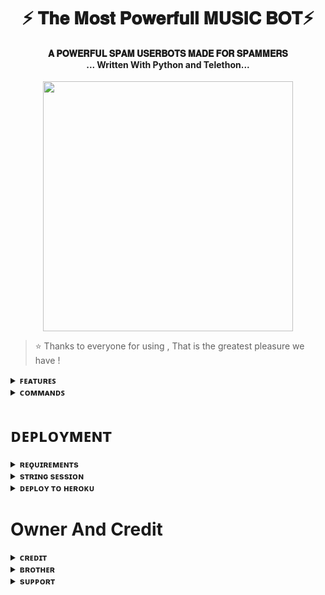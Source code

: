 <h1 align = "center"> ⚡ 𝐓𝐡𝐞 𝐌𝐨𝐬𝐭 𝐏𝐨𝐰𝐞𝐫𝐟𝐮𝐥𝐥 𝐌𝐔𝐒𝐈𝐂 𝐁𝐎𝐓⚡
  
<h4 align="center"> 𝐀 𝐏𝐎𝐖𝐄𝐑𝐅𝐔𝐋 𝐒𝐏𝐀𝐌 𝐔𝐒𝐄𝐑𝐁𝐎𝐓𝐒 𝐌𝐀𝐃𝐄 𝐅𝐎𝐑 𝐒𝐏𝐀𝐌𝐌𝐄𝐑𝐒 <br> ... Written With Python and Telethon...</h4>

<p align="center"><a href="https://t.me/LEGEND_MUKUND"><img src="https://telegra.ph/file/8b4ede1ddefde4aa50f71.jpg" width="400"></a></p>


> ⭐️ Thanks to everyone for using , That is the greatest pleasure we have !

<details>
<summary><b>ꜰᴇᴀᴛᴜʀᴇꜱ</b></summary>
<br>

- ɪᴛ ᴄᴀɴ ᴘʟᴀʏ ꜱᴏɴɢ ᴏɴ ᴠᴄ.
- ᴠɪᴅᴇᴏ ᴘʟᴀʏ ᴀʟꜱᴏ ᴀᴠᴀɪʟᴀʙʟᴇ.
- Qᴜᴇᴜᴇꜱ ᴀᴠᴀɪʟᴀʙʟᴇ.
- ᴀᴅᴍɪɴ ᴄᴏᴍᴍᴀɴᴅꜱ ᴀʟꜱᴏ ᴀᴠᴀɪʟᴀʙʟᴇ.

</details>    
    
<details>
<summary><b>ᴄᴏᴍᴍᴀɴᴅꜱ</b></summary>
<br>

| Command  | Description                                          |
| -------  | ---------------------------------------------------- |
| /play    | Play the given query or YouTube link as audio.       |
| /vplay   | Play the given query or YouTube link as video.       |
| /saudio  | Stream m3u8 or live stream audio link.               |
| /svideo  | Stream m3u8 or live stream video link.               |
| /queue   | Shows the songs in queue.                            |        
| /skip    | Play next song in queue.                             |
| /pause   | Pause the audio stream.                              |
| /resume  | Resume the audio stream.                             |
| /mute    | Mute the userbot.                                    |
| /unmute  | Unmute the userbot.                                  |
| /stop    | Stop streaming and remove the userbot from the call. |
| /restart | Restart the bot (Only for bot Owner).                |
    
</details>     

# ᴅᴇᴘʟᴏʏᴍᴇɴᴛ


<details>
<summary><b>ʀᴇǫᴜɪʀᴇᴍᴇɴᴛs</b></summary>
<br>
    
1. `API_ID` : Assistant account Telegram API_ID, get it from my.telegram.org
2. `API_HASH` : Assistant account Telegram API_HASH, get it from my.telegram.org
3. `BOT_TOKEN` : Your Telegram bot token, get it from @BotFather
4. `SESSION_NAME` : Pyrogram session string of assistant account
5. `OWNER_ID` : Your Telegram ID
    
</details>

<details>
<summary><b>sᴛʀɪɴɢ sᴇssɪᴏɴ</b></summary>
<br>
    
> ʏᴏᴜ'ʟʟ ɴᴇᴇᴅ ᴀ ᴀᴘɪ_ɪᴅ & ᴀᴘɪ_ʜᴀsʜ ɪɴ ᴏʀᴅᴇʀ ᴛᴏ ɢᴇɴᴇʀᴀᴛᴇ ᴘʏʀᴏɢʀᴀᴍ sᴇssɪᴏɴ. 
> ᴀʟᴡᴀʏs ʀᴇᴍᴇʙᴇʀ ᴛᴏ ᴜsᴇ ɢᴏᴏᴅ ᴀᴘɪ ᴄᴏᴍʙᴏ ᴇʟsᴇ ʏᴏᴜʀ ᴀᴄᴄᴏᴜɴᴛ ᴄᴏᴜʟᴅ ʙᴇ ᴅᴇʟᴇᴛᴇᴅ.
> ᴜꜱᴇ ᴛʜɪꜱ ʙᴏᴛ ᴛᴏ ɢᴇɴᴇᴛʀᴀᴛᴇ ᴛʜᴇ ꜱᴛʀɪɴɢ ꜱᴇꜱꜱɪᴏɴ ᴏʀ ʏᴏᴜ ᴄᴀɴ ᴜꜱᴇ ʏᴏᴜʀ ᴏᴡɴ ꜱᴏᴜʀᴄᴇꜱ [sᴛʀɪɴɢ sᴇssɪᴏɴ](https://t.me/StringGeneratorRobot)
    
</details>

<details>
<summary><b>ᴅᴇᴘʟᴏʏ ᴛᴏ ʜᴇʀᴏᴋᴜ</b></summary>
<br>

> ᴘʏʀᴏɢʀᴀᴍ ꜱᴛʀɪɴɢ ꜱᴇꜱꜱɪᴏɴ ʀᴇQᴜɪʀᴇᴅ
    
Dᴏɴ'ᴛ Dᴇᴘʟᴏʏ Nᴏᴡ Sᴏᴍᴇ Wᴏʀᴋ Is Gᴏɪɴɢ Tᴏ Bᴇ Dɴ Sᴏᴏɴ
  
</details>


# Owner And Credit


<details>
<summary><b>ᴄʀᴇᴅɪᴛ</b></summary>
<br>

## sᴘᴇᴄɪᴀʟ ᴄʀᴇᴅɪᴛ

- [❥ⲘⴑⲔⴑⲚⲆ⏤➖⃟🥀𓆩𝗫.⃝⃡𝐈‌‌ﮩ٨ـﮩﮩ٨ـ](https://t.me/LEGEND_MUKUND)

</details>

<details>
<summary><b>ʙʀᴏᴛʜᴇʀ</b></summary>
<br>

- [ᴀꜱᴀᴅ](https://t.me/Dr_Asad_Ali)
- [ꜱᴡᴀʏᴀᴍ](https://t.me/msdian4ver)
- ᴀɴꜱʜ ᴋɪᴍᴅ xᴅ  

</details>

<details>
<summary><b>sᴜᴘᴘᴏʀᴛ</b></summary>
<br>

# ꜱᴜᴘᴘᴏʀᴛ ✨
<a href="https://t.me/ALIEN_X_SUPPORT"><img src="https://img.shields.io/badge/Join-Telegram%20Channel-red.svg?logo=Telegram"></a>
<a href="**https://t.me/Shayri_Music_Lovers**"><img src="https://img.shields.io/badge/Join-Telegram%20Group-blue.svg?logo=telegram"></a>
<a href="https://t.me/ABOUT_MUKUND/15"><img src="https://img.shields.io/badge/Give-Me%20Heart-blue.svg?logo=telegram"></a>


</details>
